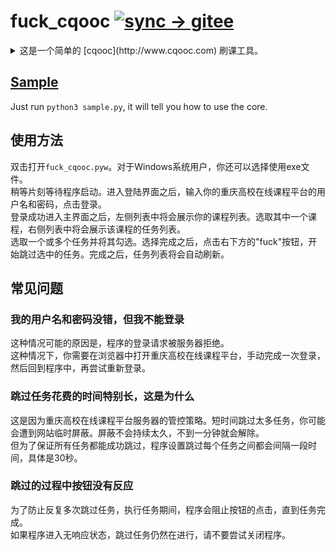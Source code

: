 # fuck_cqooc [![sync -> gitee](https://github.com/Fatpandac/fuck_cqooc/actions/workflows/sync-to-gitee.yml/badge.svg?branch=master&event=push)](https://github.com/Fatpandac/fuck_cqooc/actions/workflows/sync-to-gitee.yml)

<details>
<summary>这是一个简单的 [cqooc](http://www.cqooc.com) 刷课工具。</summary>

> 🥁 We don't need no education
>
> 🎹 We don't need no thought control
>
> 🎸 No dark sarcasm in the classroom
>
> 🎙️ Teacher, leave those kids alone
</details>

## [Sample](./sample.py)

Just run `python3 sample.py`, it will tell you how to use the core.

## 使用方法

双击打开`fuck_cqooc.pyw`。对于Windows系统用户，你还可以选择使用exe文件。</br>
稍等片刻等待程序启动。进入登陆界面之后，输入你的重庆高校在线课程平台的用户名和密码，点击登录。</br>
登录成功进入主界面之后，左侧列表中将会展示你的课程列表。选取其中一个课程，右侧列表中将会展示该课程的任务列表。</br>
选取一个或多个任务并将其勾选。选择完成之后，点击右下方的"fuck"按钮，开始跳过选中的任务。完成之后，任务列表将会自动刷新。</br>

## 常见问题
### 我的用户名和密码没错，但我不能登录
这种情况可能的原因是，程序的登录请求被服务器拒绝。</br>
这种情况下，你需要在浏览器中打开重庆高校在线课程平台，手动完成一次登录，然后回到程序中，再尝试重新登录。</br>

### 跳过任务花费的时间特别长，这是为什么
这是因为重庆高校在线课程平台服务器的管控策略。短时间跳过太多任务，你可能会遭到网站临时屏蔽。屏蔽不会持续太久，不到一分钟就会解除。</br>
但为了保证所有任务都能成功跳过，程序设置跳过每个任务之间都会间隔一段时间，具体是30秒。</br>

### 跳过的过程中按钮没有反应
为了防止反复多次跳过任务，执行任务期间，程序会阻止按钮的点击，直到任务完成。</br>
如果程序进入无响应状态，跳过任务仍然在进行，请不要尝试关闭程序。
